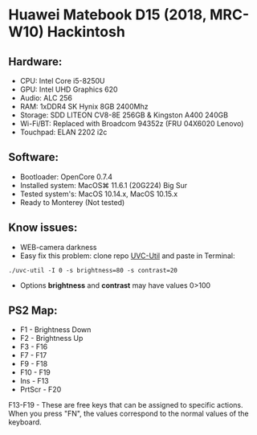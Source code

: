 # Huawei Matebook D15 (2018, MRC-W10) Hackintosh
## Hardware:
- CPU: Intel Core i5-8250U
- GPU: Intel UHD Graphics 620
- Audio: ALC 256
- RAM: 1xDDR4 SK Hynix 8GB 2400Mhz
- Storage: SDD LITEON CV8-8E 256GB & Kingston A400 240GB
- Wi-Fi/BT: Replaced with Broadcom 94352z (FRU 04X6020 Lenovo)
- Touchpad: ELAN 2202 i2c

## Software:
- Bootloader: OpenCore 0.7.4
- Installed system: MacOS⌘ 11.6.1 (20G224) Big Sur
- Tested system's: MacOS 10.14.x, MacOS 10.15.x
- Ready to Monterey (Not tested)

## Know issues:
- WEB-camera darkness
- Easy fix this problem: clone repo [UVC-Util](https://github.com/jtfrey/uvc-util) and paste in Terminal:
~~~~
./uvc-util -I 0 -s brightness=80 -s contrast=20
~~~~
- Options **brightness** and **contrast** may have values 0>100 
## PS2 Map:
- F1 - Brightness Down
- F2 - Brightness Up
- F3 - F16
- F7 - F17
- F9 - F18
- F10 - F19
- Ins - F13
- PrtScr - F20

F13-F19 - These are free keys that can be assigned to specific actions.
When you press "FN", the values correspond to the normal values of the keyboard.
